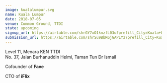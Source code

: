 ```yaml
---
image: kualalumpur.svg
name: Kuala Lumpur
date: 2018-07-05
venue: Common Ground, TTDI
state: upcoming
signup_url: https://airtable.com/shrGY7xO1knzfL03u?prefill_City=Kuala+Lumpur
submission_url: https://airtable.com/shrSu9BbRGjGAPLYz?prefill_City=Kuala+Lumpur
--- 
```


Level 11, Menara KEN TTDI  
No. 37, Jalan Burhanuddin Helmi, Taman Tun Dr Ismail

Cofounder of **Fave**

CTO of **iFlix**